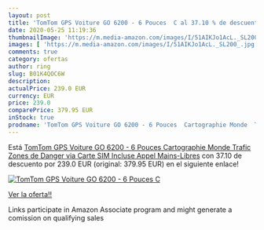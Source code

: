 ```yaml
---
layout: post
title: 'TomTom GPS Voiture GO 6200 - 6 Pouces  C al 37.10 % de descuento'
date: 2020-05-25 11:19:36
thumbnailImage: 'https://m.media-amazon.com/images/I/51AIKJo1AcL._SL200_.jpg'
images: [ 'https://m.media-amazon.com/images/I/51AIKJo1AcL._SL200_.jpg' ]
comments: true
category: ofertas
author: ring
slug: B01K4QOC6W
description:
actualPrice: 239.0 EUR
currency: EUR
price: 239.0
comparePrice: 379.95 EUR
inStock: true
prodname: 'TomTom GPS Voiture GO 6200 - 6 Pouces  Cartographie Monde  Trafic  Zones de Danger via Carte SIM Incluse  Appel Mains-Libres'
---
```


Está [TomTom GPS Voiture GO 6200 - 6 Pouces  Cartographie Monde  Trafic  Zones de Danger via Carte SIM Incluse  Appel Mains-Libres](https://www.amazon.fr/dp/B01K4QOC6W/?tag=tolees0d-21) con 37.10 de descuento por 239.0 EUR (original: 379.95 EUR) en el siguiente enlace!

[![TomTom GPS Voiture GO 6200 - 6 Pouces  C](https://m.media-amazon.com/images/I/51AIKJo1AcL._SL200_.jpg)](https://www.amazon.fr/dp/B01K4QOC6W/?tag=tolees0d-21)

[Ver la oferta!!](https://www.amazon.fr/dp/B01K4QOC6W/?tag=tolees0d-21)

Links participate in Amazon Associate program and might generate a comission on qualifying sales


